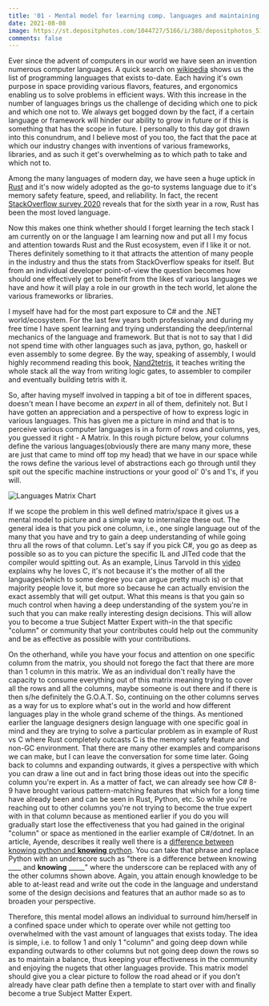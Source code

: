 ```yaml
---
title: '01 - Mental model for learning comp. languages and maintaining a balance'
date: 2021-08-08
image: https://st.depositphotos.com/1044727/5166/i/380/depositphotos_51668925-stock-photo-programing-languages.jpg 
comments: false
---
```


Ever since the advent of computers in our world we have seen an invention numerous computer languages. A quick  search on [wikipedia](https://www.wikiwand.com/en/List_of_programming_languages) shows us the list of programming languages that exists to-date. Each having it's own purpose in space providing various flavors, features, and ergonomics enabling us to solve problems in efficient ways. With this increase in the number of languages brings us the challenge of deciding which one to pick and which one not to. We always get bogged down by the fact, if a certain language or framework will hinder our ability to grow in future or if this is something that has the scope in future. I personally to this day got drawn into this conundrum, and I believe most of you too, the fact that the pace at which our industry changes with inventions of various frameworks, libraries, and as such it get's overwhelming as to which path to take and which not to.

Among the many languages of modern day, we have seen a huge uptick in [Rust](https://www.rust-lang.org) and it's now widely adopted as the go-to systems language due to it's memory safety feature, speed, and reliability. In fact, the recent [StackOverflow survey 2020](https://insights.stackoverflow.com/survey/2020#technology-most-loved-dreaded-and-wanted-languages-loved) reveals that for the sixth year in a row, Rust has been the most loved language.

Now this makes one think whether should I forget learning the tech stack I am currently on or the language I am learning now and put all I my focus and attention towards Rust and the Rust ecosystem, even if I like it or not. Theres definitely something to it that attracts the attention of many people in the industry and thus the stats from StackOverflow speaks for itself. But from an individual developer point-of-view the question becomes how should one effectively get to benefit from the likes of various languages we have and how it will play a role in our growth in the tech world, let alone the various frameworks or libraries. 

I myself have had for the most part exposure to C# and the .NET world/ecosystem. For the last few years both professionaly and during my free time I have spent learning and trying understanding the deep/internal mechanics of the language and framework. But that is not to say that I did not spend time with other languages such as java, python, go, haskell or even assembly to some degree. By the way, speaking of assembly, I would highly recommend reading this book, [Nand2tetris](https://www.nand2tetris.org), it teaches writing the whole stack all the way from writing logic gates, to assembler to compiler and eventually building tetris with it. 

So, after having myself involved in tapping a bit of toe in different spaces, doesn't mean I have become an _expert_ in all of them, definitely not. But I have gotten an appreciation and a perspective of how to express logic in various languages. This has given me a picture in mind and that is to perceive various computer languages is in a form of rows and columns, yes, you guessed it right - A Matrix. In this rough picture below, your columns define the various languages(obviously there are many many more, these are just that came to mind off top my head) that we have in our space while the rows define the various level of abstractions each go through until they spit out the specific machine instructions or your good ol' 0's and 1's, if you will.

![Languages Matrix Chart](/images/1-lang-matrix.png)

If we scope the problem in this well defined matrix/space it gives us a mental model to picture and a simple way to internalize these out. The general idea is that you pick one column, i.e., one single language out of the many that you have and try to gain a deep understanding of while going thru all the rows of that column. Let's say if you pick C#, you go as deep as possible so as to you can picture the specific IL and JITed code that the compiler would spitting out. As an example, Linus Tarvold in this [video](https://www.youtube.com/watch?v=CYvJPra7Ebk) explains why he loves C, it's not because it's the mother of all the languages(which to some degree you can argue pretty much is) or that majority people love it, but more so because he can actually envision the exact assembly that will get output. What this means is that you gain so much control when having a deep understanding of the system you're in such that you can make really interesting design decisions. This will allow you to become a true Subject Matter Expert with-in the that specific "column" or community that your contributes could help out the community and be as effective as possible with your contributions. 

On the otherhand, while you have your focus and attention on one specific column from the matrix, you should not forego the fact that there are more than 1 column in this matrix. We as an individual don't really have the capacity to consume everything out of this matrix meaning trying to cover all the rows and all the columns, maybe someone is out there and if there is then s/he definitely the G.O.A.T. So, continuing on the other columns serves as a way for us to explore what's out in the world and how different languages play in the whole grand scheme of the things. As mentioned earlier the language designers design language with one specific goal in mind and they are trying to solve a particular problem as in example of Rust vs C where Rust completely outcasts C is the memory safety feature and non-GC environment. That there are many other examples and comparisons we can make, but I can leave the conversation for some time later. Going back to columns and expanding outwards, it gives a perspective with which you can draw a line out and in fact bring those ideas out into the specific column you're expert in. As a matter of fact, we can already see how C# 8-9 have brought various pattern-matching features that which for a long time have already been and can be seen in Rust, Python, etc. So while you're reaching out to other columns you're not trying to become the true expert with in that column because as mentioned earlier if you do you will gradually start lose the effectiveness that you had gained in the original "column" or space as mentioned in the earlier example of C#/dotnet. In an article, Ayende, describes it really well there is a [difference between knowing python and **knowing** python](https://ayende.com/blog/191617-C/difference-between-knowing-python-and-knowing-python). You can take that phrase and replace Python with an underscore such as "there is a difference between knowing ____ and **knowing** _____" where the underscore can be replaced with any of the other columns shown above. Again, you attain enough knowledge to be able to at-least read and write out the code in the language and understand some of the design decisions and features that an author made so as to broaden your perspective.

Therefore, this mental model allows an individual to surround him/herself in a confined space under which to operate over while not getting too overwhelmed with the vast amount of languages that exists today. The idea is simple, i.e. to follow 1 and only 1 "column" and going deep down while expanding outwards to other columns but not going deep down the rows so as to maintain a balance, thus keeping your effectiveness in the community and enjoying the nugets that other languages provide. This matrix model should give you a clear picture to follow the road ahead or if you don't already have clear path define then a template to start over with and finally become a true Subject Matter Expert.
